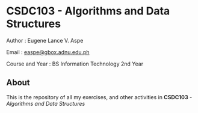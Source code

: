 # CSDC103 - Algorithms and Data Structures

Author : Eugene Lance V. Aspe	

Email : easpe@gbox.adnu.edu.ph

Course and Year : BS Information Technology 2nd Year 

## About

This is the repository of all my exercises, and other activities in **CSDC103** - *Algorithms and Data Structures*